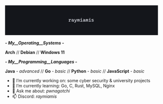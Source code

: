 ![banner](https://github.com/raymiamis/raymiamis/blob/main/raymiamis_banner.png)

***- _My__Operating__Systems_ -***

**Arch** // **Debian** // **Windows 11**

  
***- _My__Programming__Languages_ -***

  **Java** - *advanced* // **Go** - *basic* // **Python** - *basic* //  **JavaScript** - *basic*

  
- 🔭 I’m currently working on: some cyber security & university projects
- 🌱 I’m currently learning: Go, C, Rust, MySQL, Nginx
- 💬 Ask me about: *pwnagotchi*
- 📫 Discord: *raymiamis*
